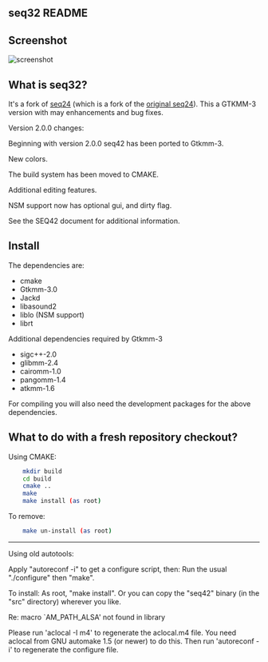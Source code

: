 seq32 README
------------

Screenshot
----------

![screenshot](https://raw.github.com/Stazed/seq32/wip/icons/seq32-2.0.0.png "Seq32 release-2.0.0")

What is seq32?
--------------
It's a fork of [seq24](https://launchpad.net/seq24) (which is a fork of the [original seq24](http://filter24.org/seq24/)).
This a GTKMM-3 version with may enhancements and bug fixes.

Version 2.0.0 changes:

Beginning with version 2.0.0 seq42 has been ported to Gtkmm-3. 

New colors.

The build system has been moved to CMAKE.

Additional editing features.

NSM support now has optional gui, and dirty flag.

See the SEQ42 document for additional information.

Install
-------

The dependencies are:

*   cmake
*   Gtkmm-3.0
*   Jackd
*   libasound2
*   liblo   (NSM support)
*   librt

Additional dependencies required by Gtkmm-3
*   sigc++-2.0
*   glibmm-2.4
*   cairomm-1.0
*   pangomm-1.4
*   atkmm-1.6

For compiling you will also need the development packages for the above dependencies.

What to do with a fresh repository checkout?
--------------------------------------------
Using CMAKE:
```bash
    mkdir build
    cd build
    cmake ..
    make
    make install (as root)
```
To remove:
```bash
    make un-install (as root)
```

--------------------------------------------
Using old autotools:

Apply "autoreconf -i" to get a configure script, then:
Run the usual "./configure" then "make".

To install: As root, "make install".
Or you can copy the "seq42" binary (in the "src" directory) wherever you like.

Re: macro `AM_PATH_ALSA' not found in library

Please run 'aclocal -I m4' to regenerate the aclocal.m4 file.
You need aclocal from GNU automake 1.5 (or newer) to do this.
Then run 'autoreconf -i' to regenerate the configure file.
